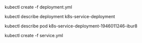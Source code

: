 kubectl create -f deployment.yml

kubectl describe deployment k8s-service-deployment

kubectl describe pod k8s-service-deployment-1946011246-ibur8

kubectl create -f service.yml